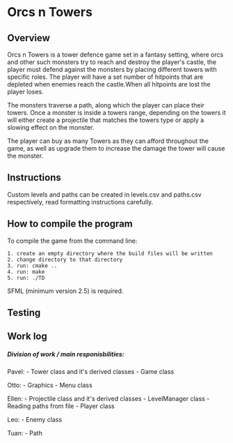 # Orcs n Towers
## Overview

Orcs n Towers is a tower defence game set in a fantasy setting, where orcs and other such monsters try to reach and destroy the player's castle, the player must defend against the monsters by placing different towers with specific roles. The player will have a set number of hitpoints that are depleted when enemies reach the castle.When all hitpoints are lost the player loses.

The monsters traverse a path, along which the player can place their towers. Once a monster is inside a towers range, depending on the towers it will either create a projectile that matches the towers type or apply a slowing effect on the monster.

The player can buy as many Towers as they can afford throughout the game, as well as upgrade them to increase the damage the tower will cause the monster.

## Instructions

Custom levels and paths can be created in levels.csv and paths.csv respectively, read formatting instructions carefully.

## How to compile the program

To compile the game from the command line:

    1. create an empty directory where the build files will be written
    2. change directory to that directory
    3. run: cmake ..
    4. run: make
    5. run: ./TD

SFML (minimum version 2.5) is required.

## Testing

## Work log

##### Division of work / main responisbilities:

Pavel:
    - Tower class and it's derived classes
    - Game class

Otto:
    - Graphics
    - Menu class

Ellen:
    - Projectile class and it's derived classes
    - LevelManager class
    - Reading paths from file
    - Player class

Leo:
    - Enemy class

Tuan:
    - Path

